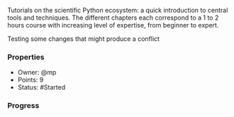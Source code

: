 Tutorials on the scientific Python ecosystem: a quick introduction to central tools and techniques. The different chapters each correspond to a 1 to 2 hours course with increasing level of expertise, from beginner to expert.

Testing some changes that might produce a conflict

### Properties
- Owner: @mp
- Points: 9
- Status: #Started
### Progress
